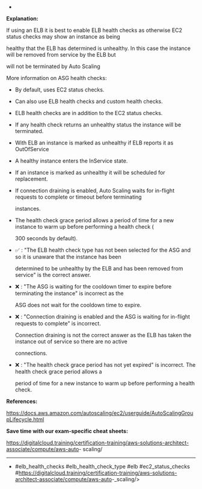 *

**Explanation:**

If using an ELB it is best to enable ELB health checks as otherwise EC2 status checks may show an instance as being

healthy that the ELB has determined is unhealthy. In this case the instance will be removed from service by the ELB but

will not be terminated by Auto Scaling

More information on ASG health checks:

* By default, uses EC2 status checks.

* Can also use ELB health checks and custom health checks.

* ELB health checks are in addition to the EC2 status checks.

* If any health check returns an unhealthy status the instance will be terminated.

* With ELB an instance is marked as unhealthy if ELB reports it as OutOfService

* A healthy instance enters the InService state.

* If an instance is marked as unhealthy it will be scheduled for replacement.

* If connection draining is enabled, Auto Scaling waits for in-flight requests to complete or timeout before terminating

  instances.

* The health check grace period allows a period of time for a new instance to warm up before performing a health check (

  300 seconds by default).

* ✅ :  "The ELB health check type has not been selected for the ASG and so it is unaware that the instance has been

  determined to be unhealthy by the ELB and has been removed from service" is the correct answer.

* ❌ :  "The ASG is waiting for the cooldown timer to expire before terminating the instance" is incorrect as the

  ASG does not wait for the cooldown time to expire.

* ❌ :  "Connection draining is enabled and the ASG is waiting for in-flight requests to complete" is incorrect.

  Connection draining is not the correct answer as the ELB has taken the instance out of service so there are no active

  connections.

* ❌ :  "The health check grace period has not yet expired" is incorrect. The health check grace period allows a

  period of time for a new instance to warm up before performing a health check.

**References:**

<https://docs.aws.amazon.com/autoscaling/ec2/userguide/AutoScalingGroupLifecycle.html>

**Save time with our exam-specific cheat sheets:**

<https://digitalcloud.training/certification-training/aws-solutions-architect-associate/compute/aws-auto>- scaling/

----
* #elb_health_checks #elb_health_check_type #elb #ec2_status_checks #<https://digitalcloud.training/certification-training/aws-solutions-architect-associate/compute/aws-auto>-_scaling/>
